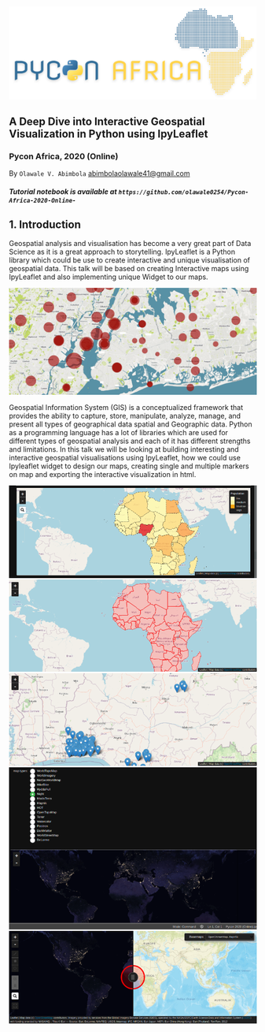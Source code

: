 <img src="pycon.png" alt="Drawing" />

## A Deep Dive into Interactive Geospatial Visualization in Python using IpyLeaflet 
### Pycon Africa, 2020 (Online)
By `Olawale V. Abimbola`  abimbolaolawale41@gmail.com
##### Tutorial notebook is available at `https://github.com/olawale0254/Pycon-Africa-2020-Online-`

## 1. Introduction 

Geospatial analysis and visualisation has become a very great part of Data Science as it is a great approach to storytelling. IpyLeaflet is a Python library which could be use to create interactive and unique visualisation of geospatial data. This talk will be based on creating Interactive maps using IpyLeaflet and also implementing unique Widget
to our maps.

<img src="Data/image1.png" alt="Drawing" />

Geospatial Information System (GIS) is a conceptualized framework that provides the ability to capture, store, manipulate, analyze, manage, and present all types of geographical data spatial and Geographic data. Python as a programming language has a lot of libraries which are used for different types of geospatial analysis and each of it has different strengths and limitations. In this talk we will be looking at building interesting and interactive geospatial visualisations using IpyLeaflet, how we could use Ipyleaflet widget to design our maps, creating single and multiple markers on map and exporting the interactive visualization in html.


<img src="Data/shot1.png" alt="Drawing" />
<img src="Data/shot2.png" alt="Drawing" />
<img src="Data/shot3.png" alt="Drawing" />
<img src="Data/shot4.png" alt="Drawing" />
<img src="Data/shot5.png" alt="Drawing" />

